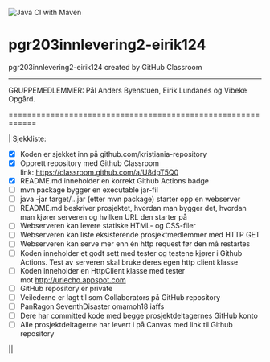 ![Java CI with Maven](https://github.com/kristiania/pgr203innlevering2-eirik124/workflows/Java%20CI%20with%20Maven/badge.svg)

# pgr203innlevering2-eirik124
pgr203innlevering2-eirik124 created by GitHub Classroom

-----------------------------------------------------------

GRUPPEMEDLEMMER:
Pål Anders Byenstuen, Eirik Lundanes og Vibeke Opgård.

============================================================

| Sjekkliste:
* [x] Koden er sjekket inn på github.com/kristiania-repository
* [x] Opprett repository med Github Classroom link: https://classroom.github.com/a/U8dpT5Q0
* [x] README.md inneholder en korrekt Github Actions badge
* [ ] mvn package bygger en executable jar-fil
* [ ] java -jar target/...jar (etter mvn package) starter opp en webserver
* [ ] README.md beskriver prosjektet, hvordan man bygger det, hvordan man kjører serveren og hvilken URL den starter på
* [ ] Webserveren kan levere statiske HTML- og CSS-filer
* [ ] Webserveren kan liste eksisterende prosjektmedlemmer med HTTP GET
* [ ] Webserveren kan serve mer enn én http request før den må restartes
* [ ] Koden inneholder et godt sett med tester og testene kjører i Github Actions. Test av serveren skal bruke deres egen http client klasse
* [ ] Koden inneholder en HttpClient klasse med tester mot http://urlecho.appspot.com
* [ ] GitHub repository er private
* [ ] Veilederne er lagt til som Collaborators på GitHub repository
* [ ] PanRagon SeventhDisaster omamoh18 iaffs
* [ ] Dere har committed kode med begge prosjektdeltagernes GitHub konto
* [ ] Alle prosjektdeltagerne har levert i på Canvas med link til Github repository

|| 
